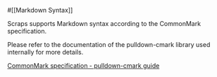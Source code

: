 #[[Markdown Syntax]]

Scraps supports Markdown syntax according to the CommonMark specification.

Please refer to the documentation of the pulldown-cmark library used internally for more details.

[CommonMark specification - pulldown-cmark guide](https://pulldown-cmark.github.io/pulldown-cmark/third_party/spec.html)